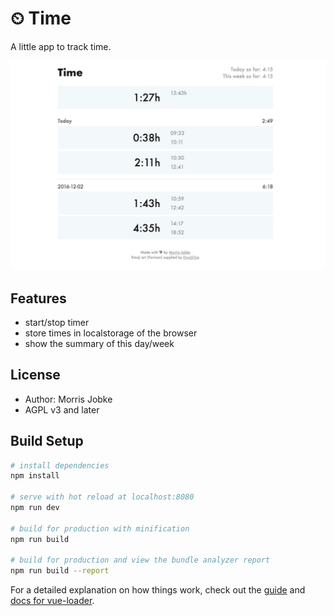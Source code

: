 # ⏲ Time

A little app to track time.

![](https://github.com/morrisjobke/time/blob/master/example.png)

## Features

* start/stop timer
* store times in localstorage of the browser
* show the summary of this day/week

## License

* Author: Morris Jobke
* AGPL v3 and later

## Build Setup

``` bash
# install dependencies
npm install

# serve with hot reload at localhost:8080
npm run dev

# build for production with minification
npm run build

# build for production and view the bundle analyzer report
npm run build --report
```

For a detailed explanation on how things work, check out the [guide](http://vuejs-templates.github.io/webpack/) and [docs for vue-loader](http://vuejs.github.io/vue-loader).
